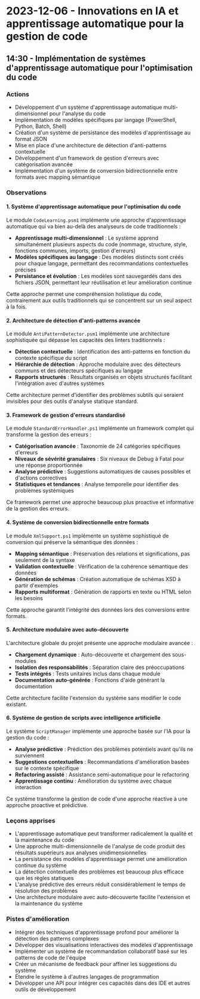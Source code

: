 # 2023-12-06 - Innovations en IA et apprentissage automatique pour la gestion de code

## 14:30 - Implémentation de systèmes d'apprentissage automatique pour l'optimisation du code

### Actions

- Développement d'un système d'apprentissage automatique multi-dimensionnel pour l'analyse du code
- Implémentation de modèles spécifiques par langage (PowerShell, Python, Batch, Shell)
- Création d'un système de persistance des modèles d'apprentissage au format JSON
- Mise en place d'une architecture de détection d'anti-patterns contextuelle
- Développement d'un framework de gestion d'erreurs avec catégorisation avancée
- Implémentation d'un système de conversion bidirectionnelle entre formats avec mapping sémantique

### Observations

#### 1. Système d'apprentissage automatique pour l'optimisation du code

Le module `CodeLearning.psm1` implémente une approche d'apprentissage automatique qui va bien au-delà des analyseurs de code traditionnels :

- **Apprentissage multi-dimensionnel** : Le système apprend simultanément plusieurs aspects du code (nommage, structure, style, fonctions communes, imports, gestion d'erreurs)
- **Modèles spécifiques au langage** : Des modèles distincts sont créés pour chaque langage, permettant des recommandations contextuelles précises
- **Persistance et évolution** : Les modèles sont sauvegardés dans des fichiers JSON, permettant leur réutilisation et leur amélioration continue

Cette approche permet une compréhension holistique du code, contrairement aux outils traditionnels qui se concentrent sur un seul aspect à la fois.

#### 2. Architecture de détection d'anti-patterns avancée

Le module `AntiPatternDetector.psm1` implémente une architecture sophistiquée qui dépasse les capacités des linters traditionnels :

- **Détection contextuelle** : Identification des anti-patterns en fonction du contexte spécifique du script
- **Hiérarchie de détection** : Approche modulaire avec des détecteurs communs et des détecteurs spécifiques au langage
- **Rapports structurés** : Résultats organisés en objets structurés facilitant l'intégration avec d'autres systèmes

Cette architecture permet d'identifier des problèmes subtils qui seraient invisibles pour des outils d'analyse statique standard.

#### 3. Framework de gestion d'erreurs standardisé

Le module `StandardErrorHandler.ps1` implémente un framework complet qui transforme la gestion des erreurs :

- **Catégorisation avancée** : Taxonomie de 24 catégories spécifiques d'erreurs
- **Niveaux de sévérité granulaires** : Six niveaux de Debug à Fatal pour une réponse proportionnée
- **Analyse prédictive** : Suggestions automatiques de causes possibles et d'actions correctives
- **Statistiques et tendances** : Analyse temporelle pour identifier des problèmes systémiques

Ce framework permet une approche beaucoup plus proactive et informative de la gestion des erreurs.

#### 4. Système de conversion bidirectionnelle entre formats

Le module `XmlSupport.ps1` implémente un système sophistiqué de conversion qui préserve la sémantique des données :

- **Mapping sémantique** : Préservation des relations et significations, pas seulement de la syntaxe
- **Validation contextuelle** : Vérification de la cohérence sémantique des données
- **Génération de schémas** : Création automatique de schémas XSD à partir d'exemples
- **Rapports multiformat** : Génération de rapports en texte ou HTML selon les besoins

Cette approche garantit l'intégrité des données lors des conversions entre formats.

#### 5. Architecture modulaire avec auto-découverte

L'architecture globale du projet présente une approche modulaire avancée :

- **Chargement dynamique** : Auto-découverte et chargement des sous-modules
- **Isolation des responsabilités** : Séparation claire des préoccupations
- **Tests intégrés** : Tests unitaires inclus dans chaque module
- **Documentation auto-générée** : Fonctions d'aide générant la documentation

Cette architecture facilite l'extension du système sans modifier le code existant.

#### 6. Système de gestion de scripts avec intelligence artificielle

Le système `ScriptManager` implémente une approche basée sur l'IA pour la gestion du code :

- **Analyse prédictive** : Prédiction des problèmes potentiels avant qu'ils ne surviennent
- **Suggestions contextuelles** : Recommandations d'amélioration basées sur le contexte spécifique
- **Refactoring assisté** : Assistance semi-automatique pour le refactoring
- **Apprentissage continu** : Amélioration du système avec chaque interaction

Ce système transforme la gestion de code d'une approche réactive à une approche proactive et prédictive.

### Leçons apprises

- L'apprentissage automatique peut transformer radicalement la qualité et la maintenance du code
- Une approche multi-dimensionnelle de l'analyse de code produit des résultats supérieurs aux analyses unidimensionnelles
- La persistance des modèles d'apprentissage permet une amélioration continue du système
- La détection contextuelle des problèmes est beaucoup plus efficace que les règles statiques
- L'analyse prédictive des erreurs réduit considérablement le temps de résolution des problèmes
- Une architecture modulaire avec auto-découverte facilite l'extension et la maintenance du système

### Pistes d'amélioration

- Intégrer des techniques d'apprentissage profond pour améliorer la détection des patterns complexes
- Développer des visualisations interactives des modèles d'apprentissage
- Implémenter un système de recommandation collaboratif basé sur les patterns de code de l'équipe
- Créer un mécanisme de feedback pour affiner les suggestions du système
- Étendre le système à d'autres langages de programmation
- Développer une API pour intégrer ces capacités dans des IDE et autres outils de développement
